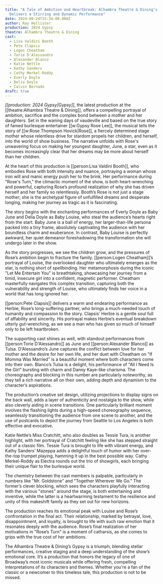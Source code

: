 ```yaml
---
title: "A Tale of Ambition and Heartbreak: Alhambra Theatre & Dining’s 'Gypsy'
  Delivers a Stirring and Dynamic Performance"
date: 2024-08-24T15:34:00.000Z
author: Ray Hollister
production: 2024 Gypsy
theatre: Alhambra Theatre & Dining
cast:
  - Lisa Valdini Booth
  - Pete Clapsis
  - Logen Cheatham
  - Torie D'Alessandro
  - Alexander Blanco
  - Katie Nettle
  - Kathy Sanders
  - Cathy Merkel-Roddy
  - Everly Doyle
  - Delia Doyle
  - Calvin Bernado
draft: true
---
```

*[[production: 2024 Gypsy|Gypsy]]*, the latest production at the [[theatre:Alhambra Theatre & Dining]], offers a compelling portrayal of ambition, sacrifice and the complex bond between a mother and her daughters. Set in the waning days of vaudeville and based on the true story of famed burlesque entertainer [[w:Gypsy Rose Lee]], the musical tells the story of [[w:Rose Thompson Hovick|Rose]], a fiercely determined stage mother whose relentless drive for stardom propels her children, and herself, into the world of show business. The narrative unfolds with Rose's unwavering focus on making her youngest daughter, June, a star, even as it becomes increasingly clear that her dreams may be more about herself than her children.

At the heart of this production is [[person:Lisa Valdini Booth]], who embodies Rose with both intensity and nuance, portraying a woman whose iron will and manic energy push her to the brink. Her performance during "Rose's Turn," the climactic moment of the show, is both heart-wrenching and powerful, capturing Rose’s profound realization of why she has driven herself and her family so relentlessly. Booth’s Rose is not just a stage mother; she is the archetypal figure of unfulfilled dreams and desperate longing, making her journey as tragic as it is fascinating.

The story begins with the enchanting performances of Everly Doyle as Baby June and Delia Doyle as Baby Louise, who steal the audience’s hearts right from the start. Baby June is a ball of energy, her larger-than-life persona packed into a tiny frame, absolutely captivating the audience with her boundless charm and exuberance. In contrast, Baby Louise is perfectly awkward, her quiet demeanor foreshadowing the transformation she will undergo later in the show.

As the story progresses, we see the children grow, and the pressures of Rose’s ambition begin to fracture the family. [[person:Logen Cheatham]]’s portrayal of Louise, the overlooked daughter who ultimately emerges as the star, is nothing short of spellbinding. Her metamorphosis during the iconic "Let Me Entertain You" is breathtaking, showcasing her journey from a timid, insecure girl into a confident, magnetic performer. Cheatham masterfully navigates this complex transition, capturing both the vulnerability and strength of Louise, who ultimately finds her voice in a world that has long ignored her.

[[person:Pete Clapsis]] delivers a warm and endearing performance as Herbie, Rose’s long-suffering partner, who brings a much-needed touch of humanity and compassion to the story. Clapsis’ Herbie is a gentle soul full of affability and sincerity. His portrayal makes Herbie’s eventual breakdown utterly gut-wrenching, as we see a man who has given so much of himself only to be left heartbroken.

The supporting cast shines as well, with standout performances from [[person:Torie D'Alessandro]] as June and [[person:Alexander Blanco]] as Tulsa. D'Alessandro’s June captures the conflict between love for her mother and the desire for her own life, and her duet with Cheatham on "If Momma Was Married" is a beautiful moment where both characters come into their own. Blanco’s Tulsa is a delight, his performance of "All I Need Is the Girl" bursting with charm and Danny Kaye-like charisma. The choreography and blocking in this number are particularly noteworthy, as they tell a rich narrative all on their own, adding depth and dynamism to the character’s aspirations.

The production’s creative set design, utilizing projections to display signs on the back wall, adds a layer of authenticity and nostalgia to the show, while also cleverly aiding in scene transitions. One particularly brilliant moment involves the flashing lights during a high-speed choreography sequence, seamlessly transitioning the audience from one scene to another, and the use of postcards to depict the journey from Seattle to Los Angeles is both effective and evocative.

Katie Nettle’s Miss Cratchitt, who also doubles as Tessie Tura, is another highlight, with her portrayal of Cratchitt feeling like she has stepped straight out of a classic film. Tessie Tura is brought to life with vibrant energy, and Kathy Sanders’ Mazeppa adds a delightful touch of humor with her over-the-top trumpet playing, hamming it up in the best possible way. Cathy Merkel-Roddy as Electra rounds out the trio of showgirls, each bringing their unique flair to the burlesque world.

The chemistry between the cast members is palpable, particularly in numbers like "Mr. Goldstone" and "Together Wherever We Go." The former’s clever blocking, which sees the characters playfully interacting with the various "stones" around the stage, is both entertaining and inventive, while the latter is a heartwarming testament to the resilience and unity of this makeshift family as they set out for new horizons.

The production reaches its emotional peak with Louise and Rose’s confrontation in the final act. Their relationship, marked by betrayal, love, disappointment, and loyalty, is brought to life with such raw emotion that it resonates deeply with the audience. Rose’s final realization of her motivations in "Rose’s Turn" is a moment of catharsis, as she comes to grips with the true cost of her ambitions.

The Alhambra Theatre & Dining’s Gypsy is a triumph, blending stellar performances, creative staging and a deep understanding of the show’s emotional core. It’s a production that honors the legacy of one of Broadway’s most iconic musicals while offering fresh, compelling interpretations of its characters and themes. Whether you're a fan of the classic or a newcomer to this timeless tale, this production is not to be missed.
